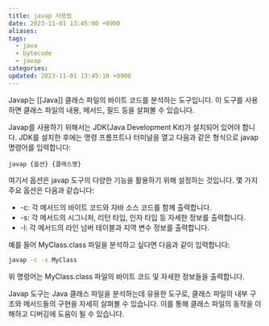 ```yaml
---
title: javap 사용법
date: 2023-11-01 13:45:00 +0900
aliases: 
tags:
  - java
  - bytecode
  - javap
categories: 
updated: 2023-11-01 13:45:10 +0900
---
```


Javap는 [[Java]] 클래스 파일의 바이트 코드를 분석하는 도구입니다. 이 도구를 사용하면 클래스 파일의 내용, 메서드, 필드 등을 살펴볼 수 있습니다.

Javap를 사용하기 위해서는 JDK(Java Development Kit)가 설치되어 있어야 합니다. JDK를 설치한 후에는 명령 프롬프트나 터미널을 열고 다음과 같은 형식으로 javap 명령어를 입력합니다:

```
javap {옵션} {클래스명}
```

여기서 옵션은 javap 도구의 다양한 기능을 활용하기 위해 설정하는 것입니다. 몇 가지 주요 옵션은 다음과 같습니다:

- -c: 각 메서드의 바이트 코드와 자바 소스 코드를 함께 출력합니다.
- -s: 각 메서드의 시그니처, 리턴 타입, 인자 타입 등 자세한 정보를 출력합니다.
- -l: 각 메서드의 라인 넘버 테이블과 지역 변수 정보를 출력합니다.

예를 들어 MyClass.class 파일을 분석하고 싶다면 다음과 같이 입력합니다:

```bash
javap -c -s MyClass
```

위 명령어는 MyClass.class 파일의 바이트 코드 및 자세한 정보들을 출력합니다.

Javap 도구는 Java 클래스 파일을 분석하는데 유용한 도구로, 클래스 파일의 내부 구조와 메서드들의 구현을 자세히 살펴볼 수 있습니다. 이를 통해 클래스 파일의 동작을 이해하고 디버깅에 도움이 될 수 있습니다.
